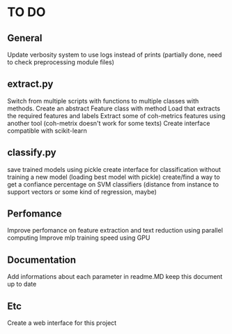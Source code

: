 # TO DO

## General
Update verbosity system to use logs instead of prints (partially done, need to check preprocessing module files)

## extract.py
Switch from multiple scripts with functions to multiple classes with methods. Create an abstract Feature class with method Load that extracts the required features and labels
Extract some of coh-metrics features using another tool (coh-metrix doesn't work for some texts)
Create interface compatible with scikit-learn


## classify.py
save trained models using pickle
create interface for classification without training a new model (loading best model with pickle) 
create/find a way to get a confiance percentage on SVM classifiers (distance from instance to support vectors or some kind of regression, maybe)


## Perfomance
Improve perfomance on feature extraction and text reduction using parallel computing
Improve mlp training speed using GPU


## Documentation
Add informations about each parameter in readme.MD
keep this document up to date

## Etc
Create a web interface for this project